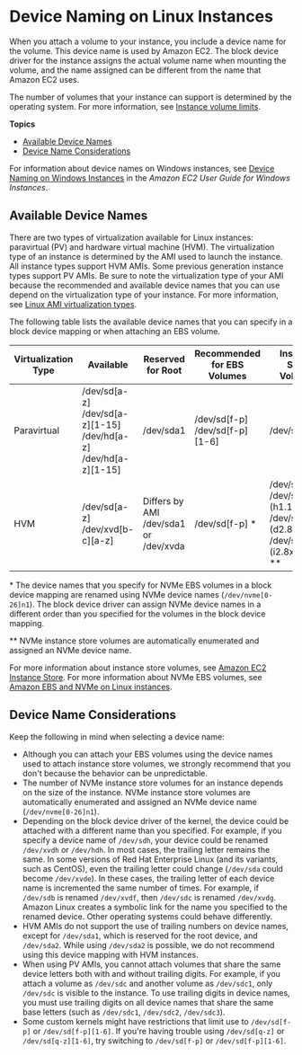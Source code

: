 # Device Naming on Linux Instances<a name="device_naming"></a>

When you attach a volume to your instance, you include a device name for the volume\. This device name is used by Amazon EC2\. The block device driver for the instance assigns the actual volume name when mounting the volume, and the name assigned can be different from the name that Amazon EC2 uses\.

The number of volumes that your instance can support is determined by the operating system\. For more information, see [Instance volume limits](volume_limits.md)\.

**Topics**
+ [Available Device Names](#available-ec2-device-names)
+ [Device Name Considerations](#device-name-limits)

For information about device names on Windows instances, see [Device Naming on Windows Instances](https://docs.aws.amazon.com/AWSEC2/latest/WindowsGuide/device_naming.html) in the *Amazon EC2 User Guide for Windows Instances*\.

## Available Device Names<a name="available-ec2-device-names"></a>

There are two types of virtualization available for Linux instances: paravirtual \(PV\) and hardware virtual machine \(HVM\)\. The virtualization type of an instance is determined by the AMI used to launch the instance\. All instance types support HVM AMIs\. Some previous generation instance types support PV AMIs\. Be sure to note the virtualization type of your AMI because the recommended and available device names that you can use depend on the virtualization type of your instance\. For more information, see [Linux AMI virtualization types](virtualization_types.md)\.

The following table lists the available device names that you can specify in a block device mapping or when attaching an EBS volume\.


| Virtualization Type | Available | Reserved for Root | Recommended for EBS Volumes | Instance Store Volumes | 
| --- | --- | --- | --- | --- | 
|  Paravirtual  |  /dev/sd\[a\-z\] /dev/sd\[a\-z\]\[1\-15\] /dev/hd\[a\-z\] /dev/hd\[a\-z\]\[1\-15\]  |  /dev/sda1  |  /dev/sd\[f\-p\] /dev/sd\[f\-p\]\[1\-6\]  |  /dev/sd\[b\-e\]  | 
| HVM |  /dev/sd\[a\-z\] /dev/xvd\[b\-c\]\[a\-z\]  |  Differs by AMI /dev/sda1 or /dev/xvda  |  /dev/sd\[f\-p\] \*  |  /dev/sd\[b\-e\] /dev/sd\[b\-h\] \(h1\.16xlarge\) /dev/sd\[b\-y\] \(d2\.8xlarge\) /dev/sd\[b\-i\] \(i2\.8xlarge\) \*\*  | 

\* The device names that you specify for NVMe EBS volumes in a block device mapping are renamed using NVMe device names \(`/dev/nvme[0-26]n1`\)\. The block device driver can assign NVMe device names in a different order than you specified for the volumes in the block device mapping\.

\*\* NVMe instance store volumes are automatically enumerated and assigned an NVMe device name\.

For more information about instance store volumes, see [Amazon EC2 Instance Store](InstanceStorage.md)\. For more information about NVMe EBS volumes, see [Amazon EBS and NVMe on Linux instances](nvme-ebs-volumes.md)\.

## Device Name Considerations<a name="device-name-limits"></a>

Keep the following in mind when selecting a device name:
+ Although you can attach your EBS volumes using the device names used to attach instance store volumes, we strongly recommend that you don't because the behavior can be unpredictable\.
+ The number of NVMe instance store volumes for an instance depends on the size of the instance\. NVMe instance store volumes are automatically enumerated and assigned an NVMe device name \(`/dev/nvme[0-26]n1`\)\.
+ Depending on the block device driver of the kernel, the device could be attached with a different name than you specified\. For example, if you specify a device name of `/dev/sdh`, your device could be renamed `/dev/xvdh` or `/dev/hdh`\. In most cases, the trailing letter remains the same\. In some versions of Red Hat Enterprise Linux \(and its variants, such as CentOS\), even the trailing letter could change \(`/dev/sda` could become `/dev/xvde`\)\. In these cases, the trailing letter of each device name is incremented the same number of times\. For example, if `/dev/sdb` is renamed `/dev/xvdf`, then `/dev/sdc` is renamed `/dev/xvdg`\. Amazon Linux creates a symbolic link for the name you specified to the renamed device\. Other operating systems could behave differently\.
+ HVM AMIs do not support the use of trailing numbers on device names, except for `/dev/sda1`, which is reserved for the root device, and `/dev/sda2`\. While using `/dev/sda2` is possible, we do not recommend using this device mapping with HVM instances\.
+ When using PV AMIs, you cannot attach volumes that share the same device letters both with and without trailing digits\. For example, if you attach a volume as `/dev/sdc` and another volume as `/dev/sdc1`, only `/dev/sdc` is visible to the instance\. To use trailing digits in device names, you must use trailing digits on all device names that share the same base letters \(such as `/dev/sdc1`, `/dev/sdc2`, `/dev/sdc3`\)\.
+ Some custom kernels might have restrictions that limit use to `/dev/sd[f-p]` or `/dev/sd[f-p][1-6]`\. If you're having trouble using `/dev/sd[q-z]` or `/dev/sd[q-z][1-6]`, try switching to `/dev/sd[f-p]` or `/dev/sd[f-p][1-6]`\.
